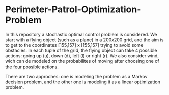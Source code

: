 # Perimeter-Patrol-Optimization-Problem
In this repository a stochastic optimal control problem is considered. We start with a flying object (such as a plane) in a 200x200 grid, and the aim is to get to the coordinates [155,157] x [155,157] trying to avoid some obstacles. In each tuple of the grid, the flying object can take 4 possible actions: going up (u), down (d), left (l) or right (r). We also consider wind, wich can de modeled on the probabilites of moving after choosing one of the four possible actions.

There are two approches: one is modeling the problem as a Markov decision problem, and the other one is modeling it as a linear optimization problem. 
